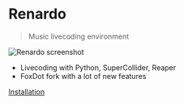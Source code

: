 # Renardo

> Music livecoding environment

![Renardo screenshot](https://renardo.org/images/screenshot1.png)

- Livecoding with Python, SuperCollider, Reaper
- FoxDot fork with a lot of new features

[Installation](https://renardo.org/#/installation)
